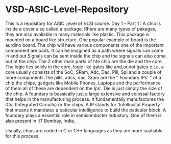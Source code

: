 # VSD-ASIC-Level-Repository
This is a repository for ASIC Level of VLSI course.
Day 1 - Part 1 :
A chip is inside a cover also called a package. Rhere are many types of pakages, they are also avaliable in many materials like plastic. This package is mounted on a board like structure. One popular example of board is the aurdino board. The chip will have various components one of the important component are pads. It can be imagined as a path where signals can come in and out.Signals can be sent inside the chip and the signals can also come out of the chip. The 2 other main parts of hte chip are the die and the core. The logic lies solely in the core, logic like gates like and,or,not gates e.t.c, a core usually consists of the SoC, SRam, Adc, Dac, Pill, Spi and a couple of more components.The pills, adcs, dac, Sram are the " Foundary IPs' " of a chip the chips, gadgets like Mobile Phones, Laptops and the performance of them all of these are dependent on the Ips'. Die is just simply the size of the chip. A foundary is bassically just a large extensive and colossal factory that helps in the manufacturing process. It fundamentally manufactures the ICs' (Integrated Circuits) or the chips. A IP stands for 'Intellucital Property ' that means it mandates a paticular intelligence to build the paticular block. A foundary plays a essential role in semiconducter industury. One of them is also present in IIT Bombay, India.

Usually, chips are coded in C or C++ languages  as they are more suatiable for this process  
